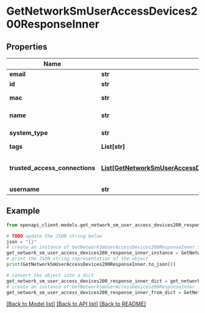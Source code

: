 # GetNetworkSmUserAccessDevices200ResponseInner


## Properties

Name | Type | Description | Notes
------------ | ------------- | ------------- | -------------
**email** | **str** | user email | [optional] 
**id** | **str** | device ID | [optional] 
**mac** | **str** | mac address | [optional] 
**name** | **str** | device name | [optional] 
**system_type** | **str** | system type | [optional] 
**tags** | **List[str]** | device tags | [optional] 
**trusted_access_connections** | [**List[GetNetworkSmUserAccessDevices200ResponseInnerTrustedAccessConnectionsInner]**](GetNetworkSmUserAccessDevices200ResponseInnerTrustedAccessConnectionsInner.md) | Array of trusted access configs | [optional] 
**username** | **str** | username | [optional] 

## Example

```python
from openapi_client.models.get_network_sm_user_access_devices200_response_inner import GetNetworkSmUserAccessDevices200ResponseInner

# TODO update the JSON string below
json = "{}"
# create an instance of GetNetworkSmUserAccessDevices200ResponseInner from a JSON string
get_network_sm_user_access_devices200_response_inner_instance = GetNetworkSmUserAccessDevices200ResponseInner.from_json(json)
# print the JSON string representation of the object
print(GetNetworkSmUserAccessDevices200ResponseInner.to_json())

# convert the object into a dict
get_network_sm_user_access_devices200_response_inner_dict = get_network_sm_user_access_devices200_response_inner_instance.to_dict()
# create an instance of GetNetworkSmUserAccessDevices200ResponseInner from a dict
get_network_sm_user_access_devices200_response_inner_from_dict = GetNetworkSmUserAccessDevices200ResponseInner.from_dict(get_network_sm_user_access_devices200_response_inner_dict)
```
[[Back to Model list]](../README.md#documentation-for-models) [[Back to API list]](../README.md#documentation-for-api-endpoints) [[Back to README]](../README.md)


